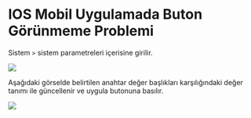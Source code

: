 # IOS Mobil Uygulamada Buton Görünmeme Problemi

Sistem ```>``` sistem parametreleri içerisine girilir.

![](https://docsbimser.blob.core.windows.net/imagecontainer/IOS-1d4571d7-a9b8-402d-865d-82a2f1a7e3cb.png)

Aşağıdaki görselde belirtilen anahtar değer başlıkları karşılığındaki değer tanımı ile güncellenir ve uygula butonuna basılır.

![](https://docsbimser.blob.core.windows.net/imagecontainer/IOS2.PNG-f7f5ded0-cb0f-4835-9469-71cbd101f672.png)

